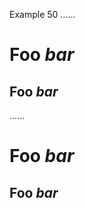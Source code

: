 Example 50
......

Foo *bar*
=========

Foo *bar*
---------

......

<h1>Foo <em>bar</em></h1>
<h2>Foo <em>bar</em></h2>
